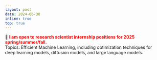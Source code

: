 ```yaml
---
layout: post
date: 2024-06-30
inline: true
top: true
---
```

:briefcase: **<span style="color:red">I am open to research scientist internship positions for 2025 spring/summer/fall.</span>** <br/>
Topics: Efficient Machine Learning, including optimization techniques for deep learning models, diffusion models, and large language models.
